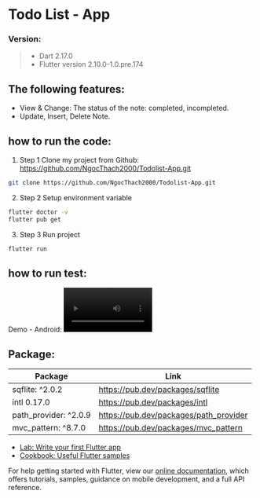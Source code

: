 # Todo List - App

### Version: 
> - Dart 2.17.0
> - Flutter version 2.10.0-1.0.pre.174 


## The following features:
  - View & Change: The status of the note: completed, incompleted.
  - Update, Insert, Delete Note.


## how to run the code: 
1.  Step 1 Clone my project from Github: https://github.com/NgocThach2000/Todolist-App.git
```sh
git clone https://github.com/NgocThach2000/Todolist-App.git
```
2.  Step 2 Setup environment variable 
```sh
flutter doctor -v
flutter pub get
```
3.  Step 3 Run project 
```sh
flutter run
```

## how to run test: 

Demo - Android:
<video src='https://user-images.githubusercontent.com/63405663/154407934-188b087e-3107-4711-8f97-9419ec4183cc.mp4' width=180/>

## Package: 
| Package | Link |
| ------ | ------ |
| sqflite: ^2.0.2 | https://pub.dev/packages/sqflite |
| intl 0.17.0 | https://pub.dev/packages/intl |
| path_provider: ^2.0.9 | https://pub.dev/packages/path_provider |
| mvc_pattern: ^8.7.0 | https://pub.dev/packages/mvc_pattern |

- [Lab: Write your first Flutter app](https://flutter.dev/docs/get-started/codelab)
- [Cookbook: Useful Flutter samples](https://flutter.dev/docs/cookbook)

For help getting started with Flutter, view our
[online documentation](https://flutter.dev/docs), which offers tutorials,
samples, guidance on mobile development, and a full API reference.

